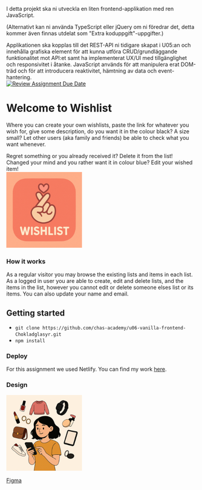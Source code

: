 I detta projekt ska ni utveckla en liten frontend-applikation med ren JavaScript. 

(Alternativt kan ni använda TypeScript eller jQuery om ni föredrar det, detta kommer även finnas utdelat som "Extra koduppgift"-uppgifter.)

Applikationen ska kopplas till det REST-API ni tidigare skapat i U05:an och innehålla grafiska element för att kunna utföra CRUD/grundläggande funktionalitet mot API:et samt ha implementerat UX/UI med tillgänglighet och responsivitet i åtanke. JavaScript används för att manipulera erat DOM-träd och för att introducera reaktivitet, hämtning av data och event-hantering.  
[![Review Assignment Due Date](https://classroom.github.com/assets/deadline-readme-button-22041afd0340ce965d47ae6ef1cefeee28c7c493a6346c4f15d667ab976d596c.svg)](https://classroom.github.com/a/jvJQvZ5i)   
  
# Welcome to Wishlist
Where you can create your own wishlists, paste the link for whatever you wish for, give some description, do you want it in the colour black? A size small? 
Let other users (aka family and friends) be able to check what you want whenever. 

Regret something or you already received it? Delete it from the list! Changed your mind and you rather want it in colour blue? Edit your wished item!   
<img src="/assets/wishlist.logo.png" width="200px">  

### How it works
As a regular visitor you may browse the existing lists and items in each list.   
As a logged in user you are able to create, edit and delete lists, and the items in the list, however you cannot edit or delete someone elses list or its items. You can also update your name and email.    


## Getting started
+ ```git clone https://github.com/chas-academy/u06-vanilla-frontend-Chokladglasyr.git ```
+ ``` npm install ```


### Deploy  
For this assignment we used Netlify. You can find my work [here](https://fantastic-mooncake.netlify.app/).

### Design
<img src="/assets/wishlist.png" width="200px">    
  
[Figma](https://www.figma.com/design/VDilkI4u1PNdBnRvvUf8nw/U06?node-id=15-189&t=IT5BfNWCtzmFGOkz-1)